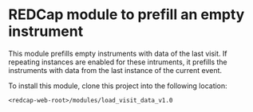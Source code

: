 # REDCap module to prefill an empty instrument

This module prefills empty instruments with data of the last visit. If repeating instances are enabled for these intruments, it prefills the instruments with data from the last instance of the current event.

To install this module, clone this project into the following location:

`<redcap-web-root>/modules/load_visit_data_v1.0`
